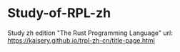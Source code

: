 # Study-of-RPL-zh
Study zh edition "The Rust Programming Language"
url: https://kaisery.github.io/trpl-zh-cn/title-page.html

